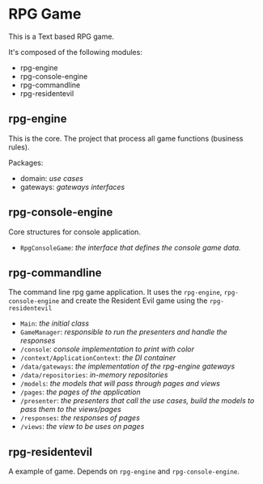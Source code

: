 # RPG Game

This is a Text based RPG game.

It's composed of the following modules:

- rpg-engine
- rpg-console-engine
- rpg-commandline
- rpg-residentevil
    
    
## rpg-engine

This is the core. The project that process all game functions (business rules).

Packages:

- domain: *use cases*
- gateways: *gateways interfaces*

## rpg-console-engine

Core structures for console application.

- `RpgConsoleGame`: *the interface that defines the console game data.*

## rpg-commandline

The command line rpg game application. It uses the `rpg-engine`, `rpg-console-engine` and create the Resident Evil game using the `rpg-residentevil`

- `Main`: *the initial class*
- `GameManager`: *responsible to run the presenters and handle the responses*
- `/console`: *console implementation to print with color*
- `/context/ApplicationContext`: *the DI container*
- `/data/gateways`: *the implementation of the rpg-engine gateways*
- `/data/repositories`: *in-memory repositories*
- `/models`:  *the models that will pass through pages and views*
- `/pages`: *the pages of the application*
- `/presenter`: *the presenters that call the use cases, build the models to pass them to the views/pages*
- `/responses`: *the responses of pages*
- `/views`: *the view to be uses on pages*

## rpg-residentevil

A example of game. Depends on `rpg-engine` and `rpg-console-engine`.

